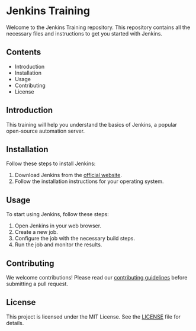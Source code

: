 # Jenkins Training

Welcome to the Jenkins Training repository. This repository contains all the necessary files and instructions to get you started with Jenkins.

## Contents

- Introduction
- Installation
- Usage
- Contributing
- License

## Introduction

This training will help you understand the basics of Jenkins, a popular open-source automation server.

## Installation

Follow these steps to install Jenkins:

1. Download Jenkins from the [official website](https://jenkins.io/download/).
2. Follow the installation instructions for your operating system.

## Usage

To start using Jenkins, follow these steps:

1. Open Jenkins in your web browser.
2. Create a new job.
3. Configure the job with the necessary build steps.
4. Run the job and monitor the results.

## Contributing

We welcome contributions! Please read our [contributing guidelines](CONTRIBUTING.md) before submitting a pull request.

## License

This project is licensed under the MIT License. See the [LICENSE](LICENSE) file for details.